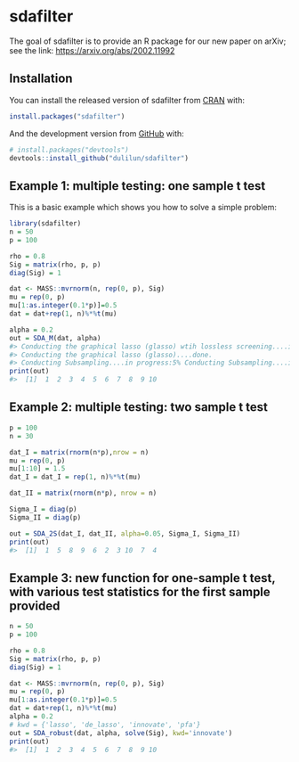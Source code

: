 
<!-- README.md is generated from README.Rmd. Please edit that file -->

# sdafilter

<!-- badges: start -->

<!-- badges: end -->

The goal of sdafilter is to provide an R package for our new paper on
arXiv; see the link: <https://arxiv.org/abs/2002.11992>

## Installation

You can install the released version of sdafilter from
[CRAN](https://CRAN.R-project.org) with:

``` r
install.packages("sdafilter")
```

And the development version from [GitHub](https://github.com/) with:

``` r
# install.packages("devtools")
devtools::install_github("dulilun/sdafilter")
```

## Example 1: multiple testing: one sample t test

This is a basic example which shows you how to solve a simple problem:

``` r
library(sdafilter)
n = 50
p = 100

rho = 0.8
Sig = matrix(rho, p, p)
diag(Sig) = 1

dat <- MASS::mvrnorm(n, rep(0, p), Sig)
mu = rep(0, p)
mu[1:as.integer(0.1*p)]=0.5
dat = dat+rep(1, n)%*%t(mu)

alpha = 0.2
out = SDA_M(dat, alpha)
#> Conducting the graphical lasso (glasso) wtih lossless screening....in progress: 9%Conducting the graphical lasso (glasso) wtih lossless screening....in progress: 19%Conducting the graphical lasso (glasso) wtih lossless screening....in progress: 30%Conducting the graphical lasso (glasso) wtih lossless screening....in progress: 40%Conducting the graphical lasso (glasso) wtih lossless screening....in progress: 50%Conducting the graphical lasso (glasso) wtih lossless screening....in progress: 60%Conducting the graphical lasso (glasso) wtih lossless screening....in progress: 70%Conducting the graphical lasso (glasso) wtih lossless screening....in progress: 80%Conducting the graphical lasso (glasso) wtih lossless screening....in progress: 90%
#> Conducting the graphical lasso (glasso)....done.                                          
#> Conducting Subsampling....in progress:5% Conducting Subsampling....in progress:10% Conducting Subsampling....in progress:15% Conducting Subsampling....in progress:20% Conducting Subsampling....in progress:25% Conducting Subsampling....in progress:30% Conducting Subsampling....in progress:35% Conducting Subsampling....in progress:40% Conducting Subsampling....in progress:45% Conducting Subsampling....in progress:50% Conducting Subsampling....in progress:55% Conducting Subsampling....in progress:60% Conducting Subsampling....in progress:65% Conducting Subsampling....in progress:70% Conducting Subsampling....in progress:75% Conducting Subsampling....in progress:80% Conducting Subsampling....in progress:85% Conducting Subsampling....in progress:90% Conducting Subsampling....in progress:95% Conducting Subsampling....in progress:100% Conducting Subsampling....done.                  
print(out)
#>  [1]  1  2  3  4  5  6  7  8  9 10
```

## Example 2: multiple testing: two sample t test

``` r
p = 100
n = 30

dat_I = matrix(rnorm(n*p),nrow = n)
mu = rep(0, p)
mu[1:10] = 1.5
dat_I = dat_I = rep(1, n)%*%t(mu)

dat_II = matrix(rnorm(n*p), nrow = n)

Sigma_I = diag(p)
Sigma_II = diag(p)

out = SDA_2S(dat_I, dat_II, alpha=0.05, Sigma_I, Sigma_II)
print(out)
#>  [1]  1  5  8  9  6  2  3 10  7  4
```

## Example 3: new function for one-sample t test, with various test statistics for the first sample provided

``` r
n = 50
p = 100

rho = 0.8
Sig = matrix(rho, p, p)
diag(Sig) = 1

dat <- MASS::mvrnorm(n, rep(0, p), Sig)
mu = rep(0, p)
mu[1:as.integer(0.1*p)]=0.5
dat = dat+rep(1, n)%*%t(mu)
alpha = 0.2
# kwd = {'lasso', 'de_lasso', 'innovate', 'pfa'}
out = SDA_robust(dat, alpha, solve(Sig), kwd='innovate')
print(out)
#>  [1]  1  2  3  4  5  6  7  8  9 10
```
